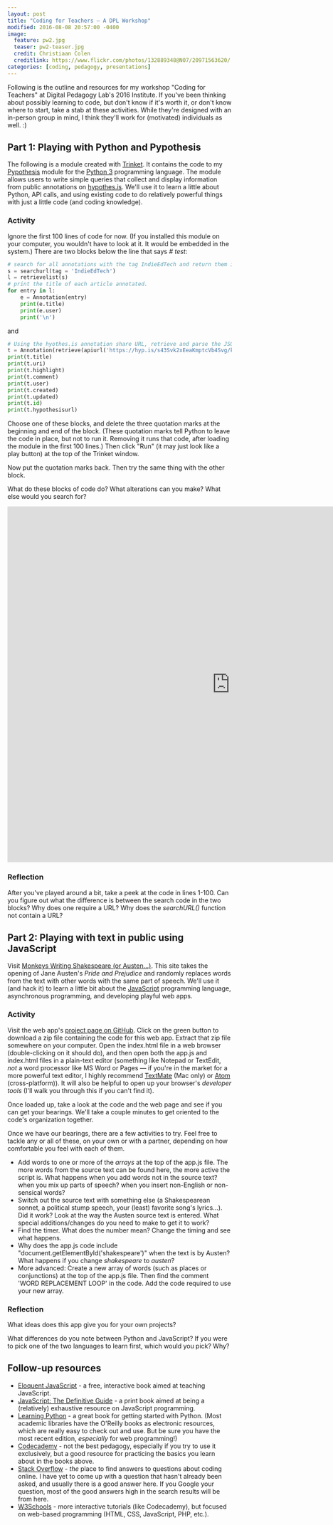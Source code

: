```yaml
---
layout: post
title: "Coding for Teachers ― A DPL Workshop"
modified: 2016-08-08 20:57:00 -0400
image:
  feature: pw2.jpg
  teaser: pw2-teaser.jpg
  credit: Christiaan Colen
  creditlink: https://www.flickr.com/photos/132889348@N07/20971563620/
categories: [coding, pedagogy, presentations]
---
```


Following is the outline and resources for my workshop "Coding for Teachers" at Digital Pedagogy Lab's 2016 Institute. If you've been thinking about possibly learning to code, but don't know if it's worth it, or don't know where to start, take a stab at these activities. While they're designed with an in-person group in mind, I think they'll work for (motivated) individuals as well. :)

## Part 1: Playing with Python and Pypothesis

The following is a module created with [Trinket](https://trinket.io). It contains the code to my [Pypothesis](https://github.com/kshaffer/pypothesis) module for the [Python 3](https://www.python.org/) programming language. The module allows users to write simple queries that collect and display information from public annotations on [hypothes.is](https://hypothes.is). We'll use it to learn a little about Python, API calls, and using existing code to do relatively powerful things with just a little code (and coding knowledge).

### Activity

Ignore the first 100 lines of code for now. (If you installed this module on your computer, you wouldn't have to look at it. It would be embedded in the system.) There are two blocks below the line that says *\# test*:

~~~python
# search for all annotations with the tag IndieEdTech and return them in json format.
s = searchurl(tag = 'IndieEdTech')
l = retrievelist(s)
# print the title of each article annotated.
for entry in l:
    e = Annotation(entry)
    print(e.title)
    print(e.user)
    print('\n')
~~~

and

~~~python
# Using the hyothes.is annotation share URL, retrieve and parse the JSON data for that annotation, then print it.
t = Annotation(retrieve(apiurl('https://hyp.is/s43Svk2xEeaKmptcVb4Svg/kris.shaffermusic.com/2015/03/sustainable-pedagogy/')))
print(t.title)
print(t.uri)
print(t.highlight)
print(t.comment)
print(t.user)
print(t.created)
print(t.updated)
print(t.id)
print(t.hypothesisurl)
~~~

Choose one of these blocks, and delete the three quotation marks at the beginning and end of the block. (These quotation marks tell Python to leave the code in place, but not to run it. Removing it runs that code, after loading the module in the first 100 lines.) Then click "Run" (it may just look like a play button) at the top of the Trinket window.

Now put the quotation marks back. Then try the same thing with the other block.

What do these blocks of code do? What alterations can you make? What else would you search for?

<iframe src="https://trinket.io/embed/python3/ac6183e555" style="indent: -200px" width="1000" height="800" frameborder="0" marginwidth="0" marginheight="0" allowfullscreen></iframe>

### Reflection

After you've played around a bit, take a peek at the code in lines 1-100. Can you figure out what the difference is between the search code in the two blocks? Why does one require a URL? Why does the *searchURL()* function not contain a URL?

## Part 2: Playing with text in public using JavaScript

Visit [Monkeys Writing Shakespeare (or Austen...)](http://kris.shaffermusic.com/monkeyswritingshakespeare). This site takes the opening of Jane Austen's *Pride and Prejudice* and randomly replaces words from the text with other words with the same part of speech. We'll use it (and hack it) to learn a little bit about the [JavaScript](https://developer.mozilla.org/en-US/docs/Web/JavaScript) programming language, asynchronous programming, and developing playful web apps.

### Activity

Visit the web app's [project page on GitHub](https://github.com/kshaffer/monkeyswritingshakespeare). Click on the green button to download a zip file containing the code for this web app. Extract that zip file somewhere on your computer. Open the index.html file in a web browser (double-clicking on it should do), and then open both the app.js and index.html files in a plain-text editor (something like Notepad or TextEdit, *not* a word processor like MS Word or Pages ― if you're in the market for a more powerful text editor, I highly recommend [TextMate](https://macromates.com/) (Mac only) or [Atom](https://atom.io) (cross-platform)). It will also be helpful to open up your browser's *developer tools* (I'll walk you through this if you can't find it).

Once loaded up, take a look at the code and the web page and see if you can get your bearings. We'll take a couple minutes to get oriented to the code's organization together.

Once we have our bearings, there are a few activities to try. Feel free to tackle any or all of these, on your own or with a partner, depending on how comfortable you feel with each of them.

- Add words to one or more of the *arrays* at the top of the app.js file. The more words from the source text can be found here, the more active the script is. What happens when you add words not in the source text? when you mix up parts of speech? when you insert non-English or non-sensical words?  
- Switch out the source text with something else (a Shakespearean sonnet, a political stump speech, your (least) favorite song's lyrics...). Did it work? Look at the way the Austen source text is entered. What special additions/changes do you need to make to get it to work?  
- Find the timer. What does the number mean? Change the timing and see what happens.  
- Why does the app.js code include "document.getElementById('shakespeare')" when the text is by Austen? What happens if you change *shakespeare* to *austen*?
- More advanced: Create a new array of words (such as places or conjunctions) at the top of the app.js file. Then find the comment 'WORD REPLACEMENT LOOP' in the code. Add the code required to use your new array.

### Reflection

What ideas does this app give you for your own projects?

What differences do you note between Python and JavaScript? If you were to pick one of the two languages to learn first, which would you pick? Why?

## Follow-up resources

- [Eloquent JavaScript](http://eloquentjavascript.net/index.html) - a free, interactive book aimed at teaching JavaScript.  
- [JavaScript: The Definitive Guide](http://shop.oreilly.com/product/9780596101992.do) - a print book aimed at being a (relatively) exhaustive resource on JavaScript programming.  
- [Learning Python](http://shop.oreilly.com/product/0636920028154.do) - a great book for getting started with Python. (Most academic libraries have the O'Reilly books as electronic resources, which are really easy to check out and use. But be sure you have the most recent edition, *especially* for web programming!)  
- [Codecademy](https://codecademy.com/) - not the best pedagogy, especially if you try to use it exclusively, but a good resource for practicing the basics you learn about in the books above.  
- [Stack Overflow](https://stackoverflow.com/) - *the* place to find answers to questions about coding online. I have yet to come up with a question that hasn't already been asked, and usually there is a good answer here. If you Google your question, most of the good answers high in the search results will be from here.  
- [W3Schools](http://www.w3schools.com/) - more interactive tutorials (like Codecademy), but focused on web-based programming (HTML, CSS, JavaScript, PHP, etc.).
